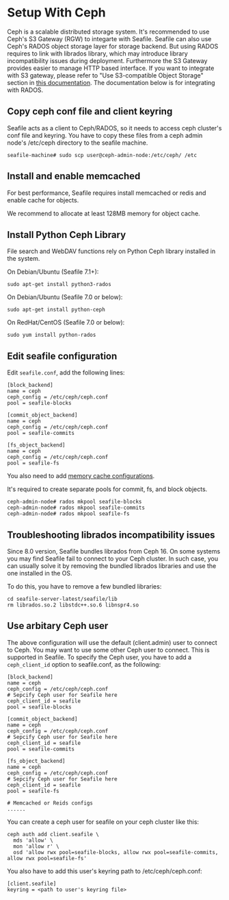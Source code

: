 # Setup With Ceph

Ceph is a scalable distributed storage system. It's recommended to use Ceph's S3 Gateway (RGW) to integarte with Seafile. Seafile can also use Ceph's RADOS object storage layer for storage backend. But using RADOS requires to link with librados library, which may introduce library incompatibility issues during deployment. Furthermore the S3 Gateway provides easier to manage HTTP based interface. If you want to integrate with S3 gateway, please refer to "Use S3-compatible Object Storage" section in [this documentation](./setup_with_amazon_s3.md). The documentation below is for integrating with RADOS.

## Copy ceph conf file and client keyring

Seafile acts as a client to Ceph/RADOS, so it needs to access ceph cluster's conf file and keyring. You have to copy these files from a ceph admin node's /etc/ceph directory to the seafile machine.

```
seafile-machine# sudo scp user@ceph-admin-node:/etc/ceph/ /etc

```

## Install and enable memcached

For best performance, Seafile requires install memcached or redis and enable cache for objects. 

We recommend to allocate at least 128MB memory for object cache.

## Install Python Ceph Library

File search and WebDAV functions rely on Python Ceph library installed in the system.

On Debian/Ubuntu (Seafile 7.1+):

```
sudo apt-get install python3-rados

```

On Debian/Ubuntu (Seafile 7.0 or below):

```
sudo apt-get install python-ceph

```

On RedHat/CentOS (Seafile 7.0 or below):

```
sudo yum install python-rados

```

## Edit seafile configuration

Edit `seafile.conf`, add the following lines:

```
[block_backend]
name = ceph
ceph_config = /etc/ceph/ceph.conf
pool = seafile-blocks

[commit_object_backend]
name = ceph
ceph_config = /etc/ceph/ceph.conf
pool = seafile-commits

[fs_object_backend]
name = ceph
ceph_config = /etc/ceph/ceph.conf
pool = seafile-fs
```

You also need to add [memory cache configurations](/manual/config/seafile-conf.md#cache-pro-edition-only).

It's required to create separate pools for commit, fs, and block objects.

```
ceph-admin-node# rados mkpool seafile-blocks
ceph-admin-node# rados mkpool seafile-commits
ceph-admin-node# rados mkpool seafile-fs

```

## Troubleshooting librados incompatibility issues

Since 8.0 version, Seafile bundles librados from Ceph 16. On some systems you may find Seafile fail to connect to your Ceph cluster. In such case, you can usually solve it by removing the bundled librados libraries and use the one installed in the OS.

To do this, you have to remove a few bundled libraries:

```
cd seafile-server-latest/seafile/lib
rm librados.so.2 libstdc++.so.6 libnspr4.so

```

## Use arbitary Ceph user

The above configuration will use the default (client.admin) user to connect to Ceph.
You may want to use some other Ceph user to connect. This is supported in Seafile.
To specify the Ceph user, you have to add a `ceph_client_id` option to seafile.conf, as the following:

```
[block_backend]
name = ceph
ceph_config = /etc/ceph/ceph.conf
# Sepcify Ceph user for Seafile here
ceph_client_id = seafile
pool = seafile-blocks

[commit_object_backend]
name = ceph
ceph_config = /etc/ceph/ceph.conf
# Sepcify Ceph user for Seafile here
ceph_client_id = seafile
pool = seafile-commits

[fs_object_backend]
name = ceph
ceph_config = /etc/ceph/ceph.conf
# Sepcify Ceph user for Seafile here
ceph_client_id = seafile
pool = seafile-fs

# Memcached or Reids configs
......

```

You can create a ceph user for seafile on your ceph cluster like this:

```
ceph auth add client.seafile \
  mds 'allow' \
  mon 'allow r' \
  osd 'allow rwx pool=seafile-blocks, allow rwx pool=seafile-commits, allow rwx pool=seafile-fs'

```

You also have to add this user's keyring path to /etc/ceph/ceph.conf:

```
[client.seafile]
keyring = <path to user's keyring file>

```


